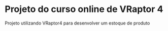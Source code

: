 Projeto do curso online de VRaptor 4
=======
Projeto utilizando VRaptor4 para desenvolver um estoque de produto

